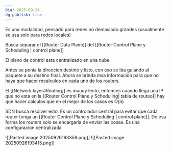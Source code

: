 ```yaml
---
Dia: 2025-09-26
dg-publish: true
---
```

Es una modalidad, pensado para redes no demasiado grandes (usualmente se usa solo para redes locales)

Busca separar el [[Router Data Plane]] del [[Router Control Plane y Scheduling | control plane]]

El plano de control esta centralizado en una nube

Antes se ponia la direccion destino y listo, con eso se iba guiando al paquete a su destino final. Ahora se brinda msa informacion para que no haya que hacer recalculos en cada uno de los routers. 

El [[Network layer#Routing]] es muuuy lento, entonces cuando llega una IP que no esta en la [[Router Control Plane y Scheduling| tabla de routeo]] hay que hacer calculos que en el mejor de los casos es O(n)

SDN busca resolver esto. Es un controlador central para evitar que cada router tenga un [[Router Control Plane y Scheduling | control plane]]. De esa forma los routers solo se encargaria de enviar las cosas. Es una configuracion centralizada

![[Pasted image 20250926193359.png]]
![[Pasted image 20250926193415.png]]